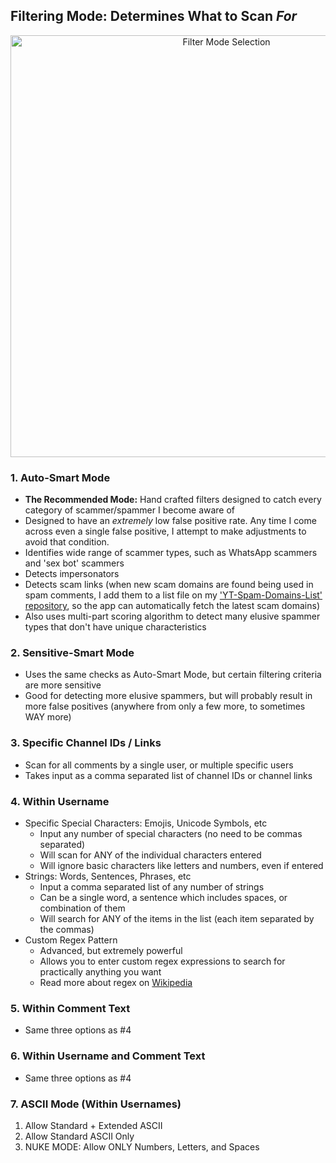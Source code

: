 ## Filtering Mode: Determines What to Scan _For_

<p align="center"><img width="675" alt="Filter Mode Selection" src="https://user-images.githubusercontent.com/93459510/147558339-28dc9fec-a51b-48be-a1bb-4f8b9e6cb3f6.png"></p>

### 1. Auto-Smart Mode
   - **The Recommended Mode:** Hand crafted filters designed to catch every category of scammer/spammer I become aware of
   - Designed to have an _extremely_ low false positive rate. Any time I come across even a single false positive, I attempt to make adjustments to avoid that condition.
   - Identifies wide range of scammer types, such as WhatsApp scammers and 'sex bot' scammers
   - Detects impersonators
   - Detects scam links (when new scam domains are found being used in spam comments, I add them to a list file on my ['YT-Spam-Domains-List' repository](https://github.com/ThioJoe/YT-Spam-Domains-List), so the app can automatically fetch the latest scam domains)
   - Also uses multi-part scoring algorithm to detect many elusive spammer types that don't have unique characteristics 
### 2. Sensitive-Smart Mode
   - Uses the same checks as Auto-Smart Mode, but certain filtering criteria are more sensitive
   - Good for detecting more elusive spammers, but will probably result in more false positives (anywhere from only a few more, to sometimes WAY more)
### 3. Specific Channel IDs / Links
   - Scan for all comments by a single user, or multiple specific users
   - Takes input as a comma separated list of channel IDs or channel links
### 4. Within Username
   - Specific Special Characters: Emojis, Unicode Symbols, etc
      - Input any number of special characters (no need to be commas separated)
      - Will scan for ANY of the individual characters entered
      - Will ignore basic characters like letters and numbers, even if entered
   - Strings: Words, Sentences, Phrases, etc
      - Input a comma separated list of any number of strings
      - Can be a single word, a sentence which includes spaces, or combination of them
      - Will search for ANY of the items in the list (each item separated by the commas)
   - Custom Regex Pattern
      - Advanced, but extremely powerful
      - Allows you to enter custom regex expressions to search for practically anything you want
      - Read more about regex on [Wikipedia](https://en.wikipedia.org/wiki/Regular_expression)

### 5. Within Comment Text
   - Same three options as #4

### 6. Within Username and Comment Text
   - Same three options as #4

### 7. ASCII Mode (Within Usernames)
   1. Allow Standard + Extended ASCII
   2. Allow Standard ASCII Only
   3. NUKE MODE: Allow ONLY Numbers, Letters, and Spaces